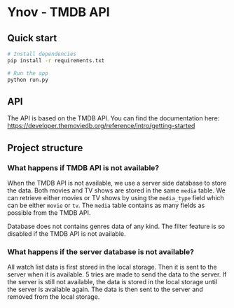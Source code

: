 # Ynov - TMDB API

## Quick start

```bash
# Install dependencies
pip install -r requirements.txt

# Run the app
python run.py
```

## API

The API is based on the TMDB API. You can find the documentation here:
https://developer.themoviedb.org/reference/intro/getting-started

## Project structure

### What happens if TMDB API is not available?

When the TMDB API is not available, we use a server side database to store the data.
Both movies and TV shows are stored in the same `media` table. We can retrieve either movies or TV shows by using the `media_type` field which can be either `movie` or `tv`. The `media` table contains as many fields as possible from the TMDB API. 

Database does not contains genres data of any kind. The filter feature is so disabled if the TMDB API is not available.

### What happens if the server database is not available?

All watch list data is first stored in the local storage. Then it is sent to the server when it is available. 5 tries are made to send the data to the server. If the server is still not available, the data is stored in the local storage until the server is available again. The data is then sent to the server and removed from the local storage.
